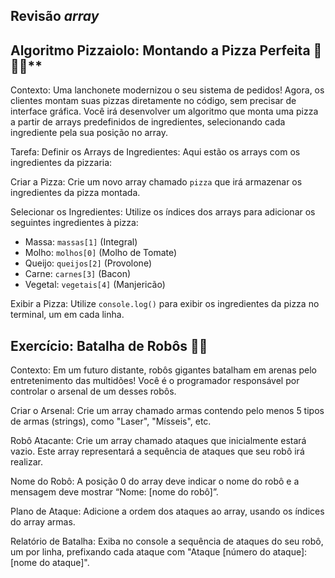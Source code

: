 ## Revisão *array*

## Algoritmo Pizzaiolo: Montando a Pizza Perfeita 🍕🧀🥓**

Contexto: Uma lanchonete modernizou o seu sistema de pedidos! Agora, os clientes montam suas pizzas diretamente no código, sem precisar de interface gráfica. Você irá desenvolver um algoritmo que monta uma pizza a partir de arrays predefinidos de ingredientes, selecionando cada ingrediente pela sua posição no array.

Tarefa:
Definir os Arrays de Ingredientes: Aqui estão os arrays com os ingredientes da pizzaria:

Criar a Pizza:  Crie um novo array chamado `pizza` que irá armazenar os ingredientes da pizza montada.

Selecionar os Ingredientes:  Utilize os índices dos arrays para adicionar os seguintes ingredientes à pizza:

- Massa: `massas[1]` (Integral)
- Molho: `molhos[0]` (Molho de Tomate)
- Queijo: `queijos[2]` (Provolone)
- Carne: `carnes[3]` (Bacon)
- Vegetal: `vegetais[4]` (Manjericão)

Exibir a Pizza:  Utilize `console.log()` para exibir os ingredientes da pizza no terminal, um em cada linha.

## Exercício: Batalha de Robôs 🤖💥

Contexto: Em um futuro distante, robôs gigantes batalham em arenas pelo entretenimento das multidões! Você é o programador responsável por controlar o arsenal de um desses robôs.

Criar o Arsenal: Crie um array chamado armas contendo pelo menos 5 tipos de armas (strings), como "Laser", "Mísseis", etc.

Robô Atacante: Crie um array chamado ataques que inicialmente estará vazio. Este array representará a sequência de ataques que seu robô irá realizar.

Nome do Robô: A posição 0 do array deve indicar o nome do robô e a mensagem deve mostrar “Nome: [nome do robô]”.

Plano de Ataque: Adicione a ordem dos ataques ao array, usando os índices do array armas.

Relatório de Batalha: Exiba no console a sequência de ataques do seu robô, um por linha, prefixando cada ataque com "Ataque [número do ataque]: [nome do ataque]".